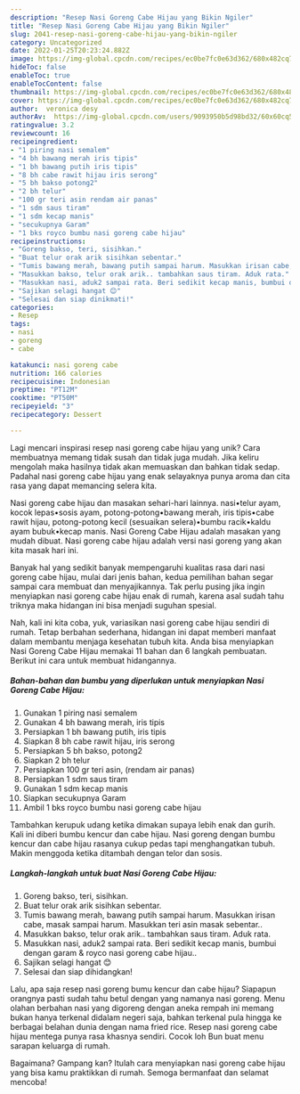 ```yaml
---
description: "Resep Nasi Goreng Cabe Hijau yang Bikin Ngiler"
title: "Resep Nasi Goreng Cabe Hijau yang Bikin Ngiler"
slug: 2041-resep-nasi-goreng-cabe-hijau-yang-bikin-ngiler
category: Uncategorized
date: 2022-01-25T20:23:24.882Z
image: https://img-global.cpcdn.com/recipes/ec0be7fc0e63d362/680x482cq70/nasi-goreng-cabe-hijau-foto-resep-utama.jpg
hideToc: false
enableToc: true
enableTocContent: false
thumbnail: https://img-global.cpcdn.com/recipes/ec0be7fc0e63d362/680x482cq70/nasi-goreng-cabe-hijau-foto-resep-utama.jpg
cover: https://img-global.cpcdn.com/recipes/ec0be7fc0e63d362/680x482cq70/nasi-goreng-cabe-hijau-foto-resep-utama.jpg
author:  veronica desy
authorAv:  https://img-global.cpcdn.com/users/9093950b5d98bd32/60x60cq50/avatar.jpg
ratingvalue: 3.2
reviewcount: 16
recipeingredient:
- "1 piring nasi semalem"
- "4 bh bawang merah iris tipis"
- "1 bh bawang putih iris tipis"
- "8 bh cabe rawit hijau iris serong"
- "5 bh bakso potong2"
- "2 bh telur"
- "100 gr teri asin rendam air panas"
- "1 sdm saus tiram"
- "1 sdm kecap manis"
- "secukupnya Garam"
- "1 bks royco bumbu nasi goreng cabe hijau"
recipeinstructions:
- "Goreng bakso, teri, sisihkan."
- "Buat telur orak arik sisihkan sebentar."
- "Tumis bawang merah, bawang putih sampai harum. Masukkan irisan cabe, masak sampai harum. Masukkan teri asin masak sebentar.."
- "Masukkan bakso, telur orak arik.. tambahkan saus tiram. Aduk rata."
- "Masukkan nasi, aduk2 sampai rata. Beri sedikit kecap manis, bumbui dengan garam &amp; royco nasi goreng cabe hijau.."
- "Sajikan selagi hangat 😊"
- "Selesai dan siap dinikmati!"
categories:
- Resep
tags:
- nasi
- goreng
- cabe

katakunci: nasi goreng cabe 
nutrition: 166 calories
recipecuisine: Indonesian
preptime: "PT12M"
cooktime: "PT50M"
recipeyield: "3"
recipecategory: Dessert

---
```



Lagi mencari inspirasi resep nasi goreng cabe hijau yang unik? Cara membuatnya memang tidak susah dan tidak juga mudah. Jika keliru mengolah maka hasilnya tidak akan memuaskan dan bahkan tidak sedap. Padahal nasi goreng cabe hijau yang enak selayaknya punya aroma dan cita rasa yang dapat memancing selera kita.


Nasi goreng cabe hijau dan masakan sehari-hari lainnya. nasi•telur ayam, kocok lepas•sosis ayam, potong-potong•bawang merah, iris tipis•cabe rawit hijau, potong-potong kecil (sesuaikan selera)•bumbu racik•kaldu ayam bubuk•kecap manis. Nasi Goreng Cabe Hijau adalah masakan yang mudah dibuat. Nasi goreng cabe hijau adalah versi nasi goreng yang akan kita masak hari ini.

Banyak hal yang sedikit banyak mempengaruhi kualitas rasa dari nasi goreng cabe hijau, mulai dari jenis bahan, kedua pemilihan bahan segar sampai cara membuat dan menyajikannya. Tak perlu pusing jika ingin menyiapkan nasi goreng cabe hijau enak di rumah, karena asal sudah tahu triknya maka hidangan ini bisa menjadi suguhan spesial.


Nah, kali ini kita coba, yuk, variasikan nasi goreng cabe hijau sendiri di rumah. Tetap berbahan sederhana, hidangan ini dapat memberi manfaat dalam membantu menjaga kesehatan tubuh kita. Anda bisa menyiapkan Nasi Goreng Cabe Hijau memakai 11 bahan dan 6 langkah pembuatan. Berikut ini cara untuk membuat hidangannya.

<!--inarticleads1-->

##### Bahan-bahan dan bumbu yang diperlukan untuk menyiapkan Nasi Goreng Cabe Hijau:

1. Gunakan 1 piring nasi semalem
1. Gunakan 4 bh bawang merah, iris tipis
1. Persiapkan 1 bh bawang putih, iris tipis
1. Siapkan 8 bh cabe rawit hijau, iris serong
1. Persiapkan 5 bh bakso, potong2
1. Siapkan 2 bh telur
1. Persiapkan 100 gr teri asin, (rendam air panas)
1. Persiapkan 1 sdm saus tiram
1. Gunakan 1 sdm kecap manis
1. Siapkan secukupnya Garam
1. Ambil 1 bks royco bumbu nasi goreng cabe hijau


Tambahkan kerupuk udang ketika dimakan supaya lebih enak dan gurih. Kali ini diberi bumbu kencur dan cabe hijau. Nasi goreng dengan bumbu kencur dan cabe hijau rasanya cukup pedas tapi menghangatkan tubuh. Makin menggoda ketika ditambah dengan telor dan sosis. 

<!--inarticleads2-->

##### Langkah-langkah untuk buat Nasi Goreng Cabe Hijau:

1. Goreng bakso, teri, sisihkan.
1. Buat telur orak arik sisihkan sebentar.
1. Tumis bawang merah, bawang putih sampai harum. Masukkan irisan cabe, masak sampai harum. Masukkan teri asin masak sebentar..
1. Masukkan bakso, telur orak arik.. tambahkan saus tiram. Aduk rata.
1. Masukkan nasi, aduk2 sampai rata. Beri sedikit kecap manis, bumbui dengan garam &amp; royco nasi goreng cabe hijau..
1. Sajikan selagi hangat 😊
1. Selesai dan siap dihidangkan!

Lalu, apa saja resep nasi goreng bumu kencur dan cabe hijau? Siapapun orangnya pasti sudah tahu betul dengan yang namanya nasi goreng. Menu olahan berbahan nasi yang digoreng dengan aneka rempah ini memang bukan hanya terkenal didalam negeri saja, bahkan terkenal pula hingga ke berbagai belahan dunia dengan nama fried rice. Resep nasi goreng cabe hijau mentega punya rasa khasnya sendiri. Cocok loh Bun buat menu sarapan keluarga di rumah. 

Bagaimana? Gampang kan? Itulah cara menyiapkan nasi goreng cabe hijau yang bisa kamu praktikkan di rumah. Semoga bermanfaat dan selamat mencoba!
